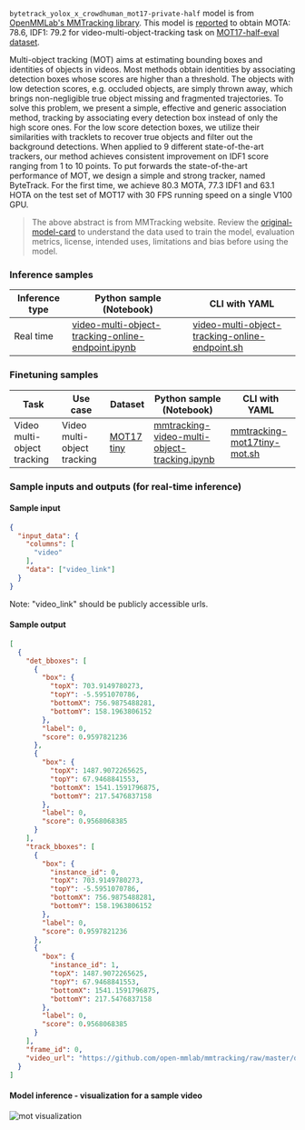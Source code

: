 `bytetrack_yolox_x_crowdhuman_mot17-private-half` model is from <a href="https://github.com/open-mmlab/mmtracking/tree/v0.14.0" target="_blank">OpenMMLab's MMTracking library</a>. This model is <a href="https://github.com/open-mmlab/mmtracking/blob/master/configs/mot/bytetrack/metafile.yml#L24" target="_blank">reported</a> to obtain MOTA: 78.6, IDF1: 79.2 for video-multi-object-tracking task on <a href="https://motchallenge.net/data/MOT17/" target="_blank">MOT17-half-eval dataset</a>.

Multi-object tracking (MOT) aims at estimating bounding boxes and identities of objects in videos. Most methods obtain identities by associating detection boxes whose scores are higher than a threshold. The objects with low detection scores, e.g. occluded objects, are simply thrown away, which brings non-negligible true object missing and fragmented trajectories. To solve this problem, we present a simple, effective and generic association method, tracking by associating every detection box instead of only the high score ones. For the low score detection boxes, we utilize their similarities with tracklets to recover true objects and filter out the background detections. When applied to 9 different state-of-the-art trackers, our method achieves consistent improvement on IDF1 score ranging from 1 to 10 points. To put forwards the state-of-the-art performance of MOT, we design a simple and strong tracker, named ByteTrack. For the first time, we achieve 80.3 MOTA, 77.3 IDF1 and 63.1 HOTA on the test set of MOT17 with 30 FPS running speed on a single V100 GPU.

> The above abstract is from MMTracking website. Review the <a href="https://github.com/open-mmlab/mmtracking/tree/v0.14.0/configs/mot/bytetrack" target="_blank">original-model-card</a> to understand the data used to train the model, evaluation metrics, license, intended uses, limitations and bias before using the model.

### Inference samples

Inference type|Python sample (Notebook)|CLI with YAML
|--|--|--|
Real time|<a href="https://aka.ms/azureml-video-mutli-object-tracking-online-inference" target="_blank">video-multi-object-tracking-online-endpoint.ipynb</a>|[video-multi-object-tracking-online-endpoint.sh](https://github.com/Azure/azureml-examples/blob/yiyoulin/mot_examples/cli/foundation-models/system/inference/video-multi-object-tracking/video-multi-object-tracking-online-endpoint.sh)|

### Finetuning samples

Task|Use case|Dataset|Python sample (Notebook)|CLI with YAML
|---|--|--|--|--|
Video multi-object tracking|Video multi-object tracking|[MOT17 tiny](https://download.openmmlab.com/mmtracking/data/MOT17_tiny.zip)|<a href="https://aka.ms/azureml-video-multi-object-tracking-finetune" target="_blank">mmtracking-video-multi-object-tracking.ipynb</a>|[mmtracking-mot17tiny-mot.sh](https://github.com/Azure/azureml-examples/blob/yiyoulin/mot_examples/cli/foundation-models/system/finetune/video-multi-object-tracking/mmtracking-mot17tiny-mot.sh)|


### Sample inputs and outputs (for real-time inference)

#### Sample input

```json
{
  "input_data": {
    "columns": [
      "video"
    ],
    "data": ["video_link"]
  }
}
```

Note: "video_link" should be publicly accessible urls.

#### Sample output

```json
[
  {
    "det_bboxes": [
      {
        "box": {
          "topX": 703.9149780273,
          "topY": -5.5951070786,
          "bottomX": 756.9875488281,
          "bottomY": 158.1963806152
        },
        "label": 0,
        "score": 0.9597821236
      },
      {
        "box": {
          "topX": 1487.9072265625,
          "topY": 67.9468841553,
          "bottomX": 1541.1591796875,
          "bottomY": 217.5476837158
        },
        "label": 0,
        "score": 0.9568068385
      }
    ],
    "track_bboxes": [
      {
        "box": {
          "instance_id": 0,
          "topX": 703.9149780273,
          "topY": -5.5951070786,
          "bottomX": 756.9875488281,
          "bottomY": 158.1963806152
        },
        "label": 0,
        "score": 0.9597821236
      },
      {
        "box": {
          "instance_id": 1,
          "topX": 1487.9072265625,
          "topY": 67.9468841553,
          "bottomX": 1541.1591796875,
          "bottomY": 217.5476837158
        },
        "label": 0,
        "score": 0.9568068385
      }
    ],
    "frame_id": 0,
    "video_url": "https://github.com/open-mmlab/mmtracking/raw/master/demo/demo.mp4"
  }
]
```


#### Model inference - visualization for a sample video

<img src="https://automlcesdkdataresources.blob.core.windows.net/finetuning-image-models/images/Model_Result_Visualizations(Do_not_delete)/plot_mot_bdd.gif" alt="mot visualization">
